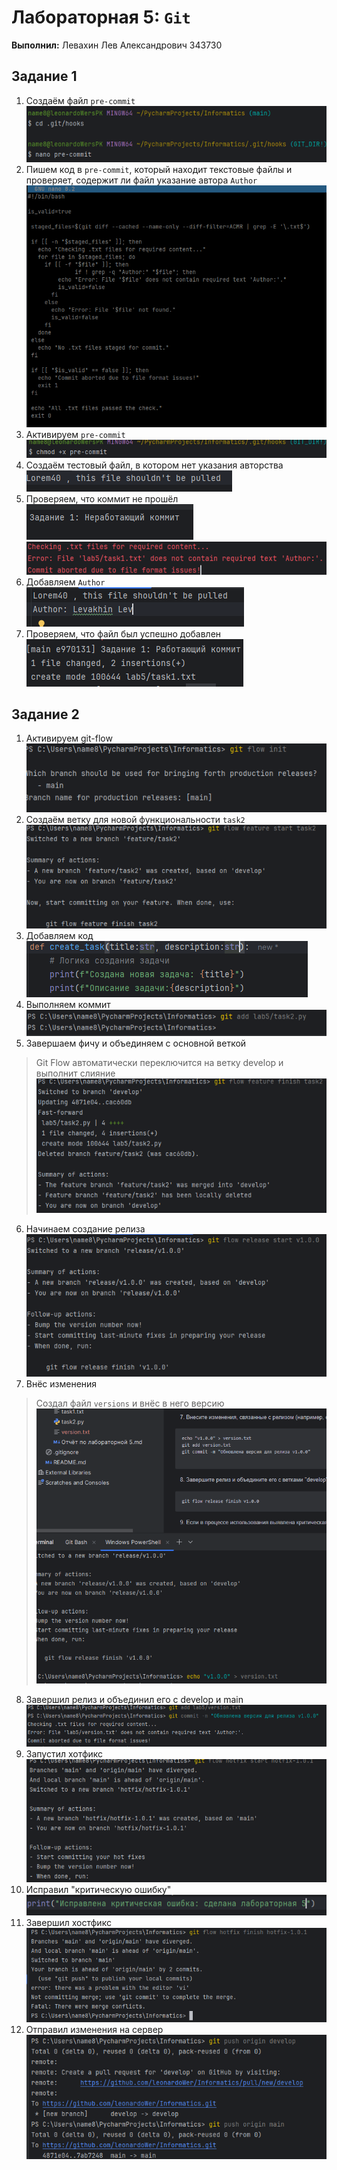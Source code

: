 # Лабораторная 5: `Git`
**Выполнил:** Левахин Лев Александрович 343730

## Задание 1
1. Создаём файл `pre-commit`
![создаём pre-commit.png](screenshots%2Ftask1%2F%D1%81%D0%BE%D0%B7%D0%B4%D0%B0%D1%91%D0%BC%20pre-commit.png)
2. Пишем код в `pre-commit`, который находит текстовые файлы и
проверяет, содержит ли файл указание автора `Аuthor`
![код pre-commit.png](screenshots%2Ftask1%2F%D0%BA%D0%BE%D0%B4%20pre-commit.png)
3. Активируем `pre-commit`
![активируем pre-commit.png](screenshots%2Ftask1%2F%D0%B0%D0%BA%D1%82%D0%B8%D0%B2%D0%B8%D1%80%D1%83%D0%B5%D0%BC%20pre-commit.png)
4. Создаём тестовый файл, в котором нет указания авторства
![текст файла.png](screenshots%2Ftask1%2F%D1%82%D0%B5%D0%BA%D1%81%D1%82%20%D1%84%D0%B0%D0%B9%D0%BB%D0%B0.png)
5. Проверяем, что коммит не прошёл  
![Коммитим неработющий коммит.png](screenshots%2Ftask1%2F%D0%9A%D0%BE%D0%BC%D0%BC%D0%B8%D1%82%D0%B8%D0%BC%20%D0%BD%D0%B5%D1%80%D0%B0%D0%B1%D0%BE%D1%82%D1%8E%D1%89%D0%B8%D0%B9%20%D0%BA%D0%BE%D0%BC%D0%BC%D0%B8%D1%82.png)
![Неработающий коммит не проходит.png](screenshots%2Ftask1%2F%D0%9D%D0%B5%D1%80%D0%B0%D0%B1%D0%BE%D1%82%D0%B0%D1%8E%D1%89%D0%B8%D0%B9%20%D0%BA%D0%BE%D0%BC%D0%BC%D0%B8%D1%82%20%D0%BD%D0%B5%20%D0%BF%D1%80%D0%BE%D1%85%D0%BE%D0%B4%D0%B8%D1%82.png)
6. Добавляем `Аuthor`  
![Добавляем Author в текст.png](screenshots%2Ftask1%2F%D0%94%D0%BE%D0%B1%D0%B0%D0%B2%D0%BB%D1%8F%D0%B5%D0%BC%20Author%20%D0%B2%20%D1%82%D0%B5%D0%BA%D1%81%D1%82.png)
7. Проверяем, что файл был успешно добавлен  
![работающий коммит.png](screenshots%2Ftask1%2F%D1%80%D0%B0%D0%B1%D0%BE%D1%82%D0%B0%D1%8E%D1%89%D0%B8%D0%B9%20%D0%BA%D0%BE%D0%BC%D0%BC%D0%B8%D1%82.png)


## Задание 2
1. Активируем git-flow  
![активация гит флов.png](screenshots%2Ftask2%2F%D0%B0%D0%BA%D1%82%D0%B8%D0%B2%D0%B0%D1%86%D0%B8%D1%8F%20%D0%B3%D0%B8%D1%82%20%D1%84%D0%BB%D0%BE%D0%B2.png)
2. Создаём ветку для новой функциональности `task2`  
![создал ветку лаб2.png](screenshots%2Ftask2%2F%D1%81%D0%BE%D0%B7%D0%B4%D0%B0%D0%BB%20%D0%B2%D0%B5%D1%82%D0%BA%D1%83%20%D0%BB%D0%B0%D0%B12.png)
3. Добавляем код  
![Создал функцию таск2.png](screenshots%2Ftask2%2F%D0%A1%D0%BE%D0%B7%D0%B4%D0%B0%D0%BB%20%D1%84%D1%83%D0%BD%D0%BA%D1%86%D0%B8%D1%8E%20%D1%82%D0%B0%D1%81%D0%BA2.png)
4. Выполняем коммит  
![Добавил файл в гит.png](screenshots%2Ftask2%2F%D0%94%D0%BE%D0%B1%D0%B0%D0%B2%D0%B8%D0%BB%20%D1%84%D0%B0%D0%B9%D0%BB%20%D0%B2%20%D0%B3%D0%B8%D1%82.png)
5. Завершаем фичу и объединяем с основной веткой  
> Git Flow автоматически переключится на ветку develop и выполнит слияние  
![закончил разработку таск 2.png](screenshots%2Ftask2%2F%D0%B7%D0%B0%D0%BA%D0%BE%D0%BD%D1%87%D0%B8%D0%BB%20%D1%80%D0%B0%D0%B7%D1%80%D0%B0%D0%B1%D0%BE%D1%82%D0%BA%D1%83%20%D1%82%D0%B0%D1%81%D0%BA%202.png)
6. Начинаем создание релиза  
![Начал релиз.png](screenshots%2Ftask2%2F%D0%9D%D0%B0%D1%87%D0%B0%D0%BB%20%D1%80%D0%B5%D0%BB%D0%B8%D0%B7.png)
7. Внёс изменения  
> Создал файл `versions` и внёс в него версию
![Создал файл version.png](screenshots%2Ftask2%2F%D0%A1%D0%BE%D0%B7%D0%B4%D0%B0%D0%BB%20%D1%84%D0%B0%D0%B9%D0%BB%20version.png)
8. Завершил релиз и объединил его с develop и main  
![Сделал коммит по разработке.png](screenshots%2Ftask2%2F%D0%A1%D0%B4%D0%B5%D0%BB%D0%B0%D0%BB%20%D0%BA%D0%BE%D0%BC%D0%BC%D0%B8%D1%82%20%D0%BF%D0%BE%20%D1%80%D0%B0%D0%B7%D1%80%D0%B0%D0%B1%D0%BE%D1%82%D0%BA%D0%B5.png)
9. Запустил хотфикс  
![создал хостфикс.png](screenshots%2Ftask2%2F%D1%81%D0%BE%D0%B7%D0%B4%D0%B0%D0%BB%20%D1%85%D0%BE%D1%81%D1%82%D1%84%D0%B8%D0%BA%D1%81.png)
10. Исправил "критическую ошибку"  
![исправляем критическую ошибку.png](screenshots%2Ftask2%2F%D0%B8%D1%81%D0%BF%D1%80%D0%B0%D0%B2%D0%BB%D1%8F%D0%B5%D0%BC%20%D0%BA%D1%80%D0%B8%D1%82%D0%B8%D1%87%D0%B5%D1%81%D0%BA%D1%83%D1%8E%20%D0%BE%D1%88%D0%B8%D0%B1%D0%BA%D1%83.png)
11. Завершил хостфикс  
![Завершил хостфикс.png](screenshots%2Ftask2%2F%D0%97%D0%B0%D0%B2%D0%B5%D1%80%D1%88%D0%B8%D0%BB%20%D1%85%D0%BE%D1%81%D1%82%D1%84%D0%B8%D0%BA%D1%81.png)
12. Отправил изменения на сервер  
![Отправляем изменения на сервер.png](screenshots%2Ftask2%2F%D0%9E%D1%82%D0%BF%D1%80%D0%B0%D0%B2%D0%BB%D1%8F%D0%B5%D0%BC%20%D0%B8%D0%B7%D0%BC%D0%B5%D0%BD%D0%B5%D0%BD%D0%B8%D1%8F%20%D0%BD%D0%B0%20%D1%81%D0%B5%D1%80%D0%B2%D0%B5%D1%80.png)
